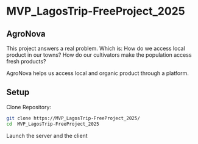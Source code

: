 # MVP_LagosTrip-FreeProject_2025

## AgroNova
This project answers a real problem.
Which is: How do we access local product in our towns?
How do our cultivators make the population access fresh products?

AgroNova helps us access local and organic product through a platform.

## Setup

Clone Repository:

```bash
git clone https://MVP_LagosTrip-FreeProject_2025/
cd  MVP_LagosTrip-FreeProject_2025
```

Launch the server and the client

```bash
```
